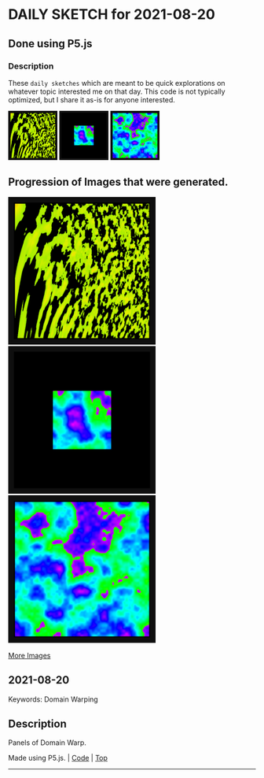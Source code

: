 # DAILY SKETCH for 2021-08-20

## Done using P5.js

### Description

These `daily sketches` which are meant to be quick explorations     on whatever topic interested me on that day. This code is not typically optimized, but I share it as-is     for anyone interested.

<img src = 'images/keep_2021-08-20-20-20-59.png' width = '100'> <img src = 'images/keep_2021-08-21-14-02-48.png' width = '100'> <img src = 'images/keep_2021-08-21-14-03-21.png' width = '100'> 

## Progression of Images that were generated.

<img src = 'images/keep_2021-08-20-20-20-59.png' width = '300'> 
<img src = 'images/keep_2021-08-21-14-02-48.png' width = '300'> 
<img src = 'images/keep_2021-08-21-14-03-21.png' width = '300'> 


[More Images](2021-08-20/images) 


 ## 2021-08-20
Keywords: Domain Warping
 

## Description 

 Panels of Domain Warp.
 

Made using P5.js. | [Code](2021/2021-08-20/) | [Top](#daily-sketches) 

-----

